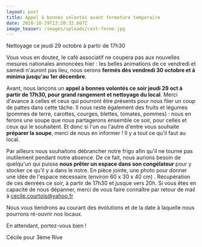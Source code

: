 ```yaml
---
layout: post
title: Appel à bonnes volontés avant fermeture temporaire
date: 2020-10-29T13:20:32.607Z
image_teaser: /images/uploads/cest-ferme.jpg
---
```

Nettoyage ce jeudi 29 octobre à partir de 17h30

Vous vous en doutez, le café associatif ne coupera pas aux nouvelles mesures nationales annoncées hier : les belles animations de ce vendredi et samedi n'auront pas lieu, nous serons **fermés dès vendredi 30 octobre et à minima jusqu'au 1er décembre**.

Avant, nous lançons un **appel à bonnes volontés ce soir jeudi 29 oct à partir de 17h30, pour grand rangement et nettoyage du local**. Merci d'avance à celles et ceux qui pourront être présents pour nous filer un coup de pattes dans cette tâche. Il nous reste également des fruits et légumes (pommes de terre, carottes, courges, blettes, tomates, pommes) : nous en ferons une soupe que nous partagerons ensemble ce soir, pour celles et ceux qui le souhaitent. Et donc si l'un ou l'autre d'entre vous souhaite **préparer la soupe**, merci de nous en informer ! Il y a tout ce qu'il faut au local.

Par ailleurs nous souhaitons débrancher notre frigo afin qu'il ne tourne pas inutilement pendant notre absence. De ce fait, nous aurions besoin de quelqu'un qui puisse **nous prêter un espace dans son congélateur** pour y stocker ce qu'il y a dans le notre. En pièce jointe, une photo pour donner une idée de l'espace nécessaire (environ 60 x 30 x 40 cm) . Récupération de ces denrées ce soir, à partir de 17h30 et jusque vers 20h. Si vous êtes en capacité de nous dépanner, merci de vous faire connaître par retour de mail à cecile.courtois@yahoo.fr 

Nous vous tiendrons au courant des évolutions et de la date à laquelle nous pourrons ré-ouvrir nos locaux.

En attendant, portez-vous bien !

Cécile pour 3ème Rive